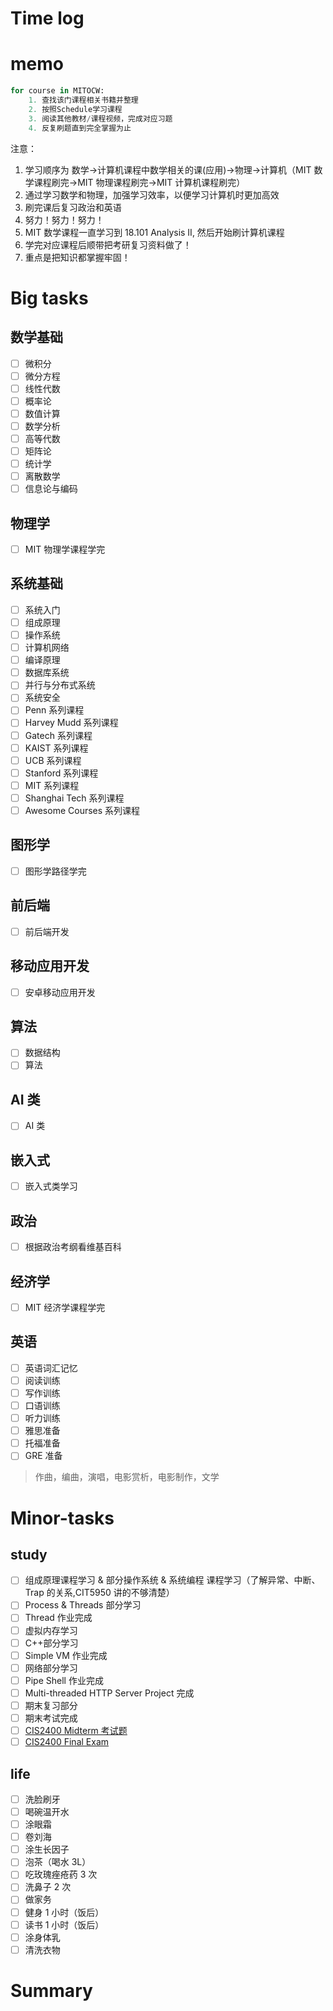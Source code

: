 # Time log

# memo

```python
for course in MITOCW:
    1. 查找该门课程相关书籍并整理
    2. 按照Schedule学习课程
    3. 阅读其他教材/课程视频，完成对应习题
    4. 反复刷题直到完全掌握为止
```

注意：

1. 学习顺序为 数学->计算机课程中数学相关的课(应用)->物理->计算机（MIT 数学课程刷完->MIT 物理课程刷完->MIT 计算机课程刷完）
2. 通过学习数学和物理，加强学习效率，以便学习计算机时更加高效
3. 刷完课后复习政治和英语
4. 努力！努力！努力！
5. MIT 数学课程一直学习到 18.101 Analysis II, 然后开始刷计算机课程
6. 学完对应课程后顺带把考研复习资料做了！
7. 重点是把知识都掌握牢固！

# Big tasks

## 数学基础

- [ ] 微积分
- [ ] 微分方程
- [ ] 线性代数
- [ ] 概率论
- [ ] 数值计算
- [ ] 数学分析
- [ ] 高等代数
- [ ] 矩阵论
- [ ] 统计学
- [ ] 离散数学
- [ ] 信息论与编码

## 物理学

- [ ] MIT 物理学课程学完

## 系统基础

- [ ] 系统入门
- [ ] 组成原理
- [ ] 操作系统
- [ ] 计算机网络
- [ ] 编译原理
- [ ] 数据库系统
- [ ] 并行与分布式系统
- [ ] 系统安全
- [ ] Penn 系列课程
- [ ] Harvey Mudd 系列课程
- [ ] Gatech 系列课程
- [ ] KAIST 系列课程
- [ ] UCB 系列课程
- [ ] Stanford 系列课程
- [ ] MIT 系列课程
- [ ] Shanghai Tech 系列课程
- [ ] Awesome Courses 系列课程

## 图形学

- [ ] 图形学路径学完

## 前后端

- [ ] 前后端开发

## 移动应用开发

- [ ] 安卓移动应用开发

## 算法

- [ ] 数据结构
- [ ] 算法

## AI 类

- [ ] AI 类

## 嵌入式

- [ ] 嵌入式类学习

## 政治

- [ ] 根据政治考纲看维基百科

## 经济学

- [ ] MIT 经济学课程学完

## 英语

- [ ] 英语词汇记忆
- [ ] 阅读训练
- [ ] 写作训练
- [ ] 口语训练
- [ ] 听力训练
- [ ] 雅思准备
- [ ] 托福准备
- [ ] GRE 准备

> 作曲，编曲，演唱，电影赏析，电影制作，文学

# Minor-tasks

## study

- [ ] 组成原理课程学习 & 部分操作系统 & 系统编程 课程学习（了解异常、中断、Trap 的关系,CIT5950 讲的不够清楚）
- [ ] Process & Threads 部分学习
- [ ] Thread 作业完成
- [ ] 虚拟内存学习
- [ ] C++部分学习
- [ ] Simple VM 作业完成
- [ ] 网络部分学习
- [ ] Pipe Shell 作业完成
- [ ] Multi-threaded HTTP Server Project 完成
- [ ] 期末复习部分
- [ ] 期末考试完成
- [ ] [CIS2400 Midterm 考试题](https://www.seas.upenn.edu/~cis2400/22fa/exams/midterm)
- [ ] [CIS2400 Final Exam](https://www.seas.upenn.edu/~cis2400/22fa/exams/final)

## life

- [ ] 洗脸刷牙
- [ ] 喝碗温开水
- [ ] 涂眼霜
- [ ] 卷刘海
- [ ] 涂生长因子
- [ ] 泡茶（喝水 3L）
- [ ] 吃玫瑰痤疮药 3 次
- [ ] 洗鼻子 2 次
- [ ] 做家务
- [ ] 健身 1 小时（饭后）
- [ ] 读书 1 小时（饭后）
- [ ] 涂身体乳
- [ ] 清洗衣物

# Summary